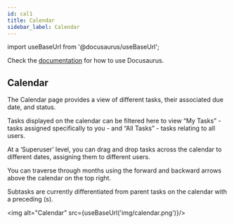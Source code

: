 ```yaml
---
id: cal1
title: Calendar
sidebar_label: Calendar
---
```


import useBaseUrl from '@docusaurus/useBaseUrl';



Check the [documentation](https://docusaurus.io) for how to use Docusaurus.

## Calendar

The Calendar page provides a view of different tasks, their associated due date, and status.

Tasks displayed on the calendar can be filtered here to view “My Tasks” - tasks assigned specifically to you - and “All Tasks” - tasks relating to all users.

At a ‘Superuser’ level, you can drag and drop tasks across the calendar to different dates, assigning them to different users.

You can traverse through months using the forward and backward arrows above the calendar on the top right.

Subtasks are currently differentiated from parent tasks on the calendar with a preceding (s).

<img alt="Calendar" src={useBaseUrl('img/calendar.png')}/>